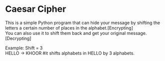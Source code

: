 # Caesar Cipher

This is a simple Python program that can hide your message by shifting the letters a certain number of places in the alphabet.[Encrypting]  
You can also use it to shift them back and get your original message.[Decrypting]

Example: Shift = 3  
HELLO -> KHOOR
#it shifts alphabets in HELLO by 3 alphabets.
